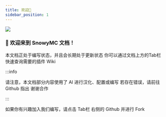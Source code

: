 ```yaml
---
title: 欢迎👋
sidebar_position: 1
---
```


![](https://count.kjchmc.cn/get/@SnowyMC?theme=minecraft)

### 🎉 欢迎来到 SnowyMC 文档！

本文档正处于编写状态，并且会长期处于更新状态
你可以通过文档上方的Tab栏快速查询需要的插件 Wiki

:::info

请注意，本文档部分内容使用了 AI 进行汉化、配置或编写
若存在错误，请前往 Github 指出
谢谢合作

:::

如果你有兴趣加入我们编写，请点击 Tab栏 右侧的 Github 并进行 Fork
